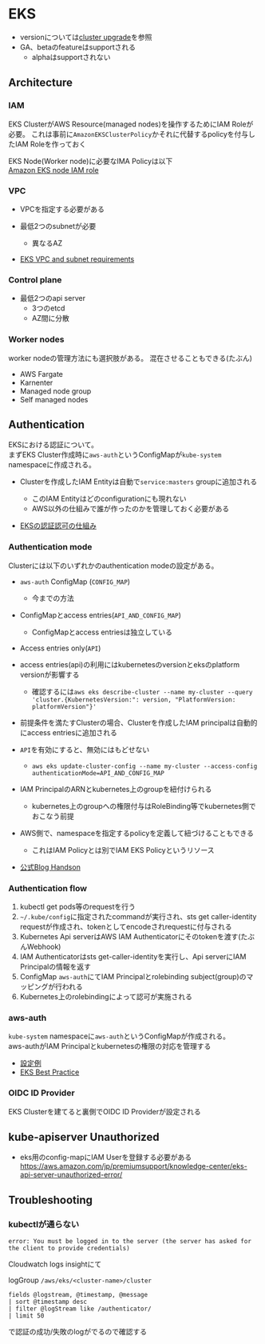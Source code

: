 # EKS

* versionについては[cluster upgrade](./cluster_upgrade.md)を参照
* GA、betaのfeatureはsupportされる
  * alphaはsupportされない

## Architecture

### IAM

EKS ClusterがAWS Resource(managed nodes)を操作するためにIAM Roleが必要。
これは事前に`AmazonEKSClusterPolicy`かそれに代替するpolicyを付与したIAM Roleを作っておく

EKS Node(Worker node)に必要なIMA Policyは以下  
[Amazon EKS node IAM role](https://docs.aws.amazon.com/eks/latest/userguide/create-node-role.html)

### VPC

* VPCを指定する必要がある
* 最低2つのsubnetが必要
  * 異なるAZ

* [EKS VPC and subnet requirements](https://docs.aws.amazon.com/eks/latest/userguide/network_reqs.html)

### Control plane

* 最低2つのapi server
  * 3つのetcd
  * AZ間に分散

### Worker nodes

worker nodeの管理方法にも選択肢がある。
混在させることもできる(たぶん)

* AWS Fargate
* Karnenter
* Managed node group
* Self managed nodes

## Authentication


EKSにおける認証について。  
まずEKS Cluster作成時に`aws-auth`というConfigMapが`kube-system` namespaceに作成される。

* Clusterを作成したIAM Entityは自動で`service:masters` groupに追加される
  * このIAM Entityはどのconfigurationにも現れない
  * AWS以外の仕組みで誰が作ったのかを管理しておく必要がある

* [EKSの認証認可の仕組み](https://zenn.dev/take4s5i/articles/aws-eks-authentication)

### Authentication mode

Clusterには以下のいずれかのauthentication modeの設定がある。

* `aws-auth` ConfigMap (`CONFIG_MAP`)
  * 今までの方法
* ConfigMapとaccess entries(`API_AND_CONFIG_MAP`)
  * ConfigMapとaccess entriesは独立している
* Access entries only(`API`)


* access entries(api)の利用にはkubernetesのversionとeksのplatform versionが影響する
  * 確認するには`aws eks describe-cluster --name my-cluster --query 'cluster.{KubernetesVersion:": version, "PlatformVersion: platformVersion"}'`

* 前提条件を満たすClusterの場合、Clusterを作成したIAM principalは自動的にaccess entriesに追加される

* `API`を有効にすると、無効にはもどせない
  * `aws eks update-cluster-config --name my-cluster --access-config authenticationMode=API_AND_CONFIG_MAP`

* IAM PrincipalのARNとkubernetes上のgroupを紐付けられる
  * kubernetes上のgroupへの権限付与はRoleBinding等でkubernetes側でおこなう前提

* AWS側で、namespaceを指定するpolicyを定義して紐づけることもできる
  * これはIAM Policyとは別でIAM EKS Policyというリソース

* [公式Blog Handson](https://aws.amazon.com/blogs/containers/a-deep-dive-into-simplified-amazon-eks-access-management-controls/)

### Authentication flow

1. kubectl get pods等のrequestを行う
1. `~/.kube/config`に指定されたcommandが実行され、sts get caller-identity requestが作成され、tokenとしてencodeされrequestに付与される
1. Kubernetes Api serverはAWS IAM Authenticatorにそのtokenを渡す(たぶんWebhook)
1. IAM Authenticatorはsts get-caller-identityを実行し、Api serverにIAM Principalの情報を返す
1. ConfigMap `aws-auth`にてIAM Principalとrolebinding subject(group)のマッピングが行われる
1. Kubernetes上のrolebindingによって認可が実施される

### aws-auth

`kube-system` namespaceに`aws-auth`というConfigMapが作成される。  
aws-authがIAM Principalとkubernetesの権限の対応を管理する

* [設定例](https://repost.aws/knowledge-center/eks-configure-sso-user)
* [EKS Best Practice](https://aws.github.io/aws-eks-best-practices/security/docs/iam/#create-the-cluster-with-a-dedicated-iam-role)

### OIDC ID Provider

EKS Clusterを建てると裏側でOIDC ID Providerが設定される

## kube-apiserver Unauthorized

* eks用のconfig-mapにIAM Userを登録する必要がある
https://aws.amazon.com/jp/premiumsupport/knowledge-center/eks-api-server-unauthorized-error/

## Troubleshooting

### kubectlが通らない

```
error: You must be logged in to the server (the server has asked for the client to provide credentials)  
```

Cloudwatch logs insightにて

logGroup `/aws/eks/<cluster-name>/cluster`

```
fields @logstream, @timestamp, @message
| sort @timestamp desc
| filter @logStream like /authenticator/
| limit 50
```

で認証の成功/失敗のlogがでるので確認する
